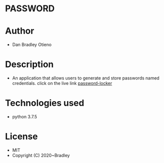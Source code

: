 # PASSWORD

# Author

* Dan Bradley Otieno

# Description

* An application that allows users to generate and store passwords named credentials. click on the live link [password-locker](https://github.com/candycrushpro/password)

# Technologies used 

* python 3.7.5

# License

* MIT
* Copyright (C) 2020~Bradley